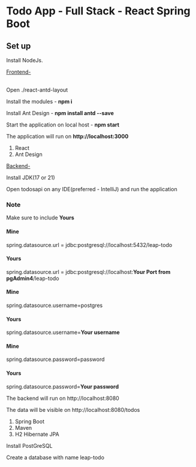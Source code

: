 <h1>Todo App - Full Stack - React Spring Boot</h1>
<h2>
  Set up
</h2>
<p>Install NodeJs.</p>
<a href="https://github.com/VishalBadri30/Leap-todo-app/tree/main/react-antd-layout">Frontend-</a>
<div>
  <br>
  <p>Open ./react-antd-layout</p>
  <p>Install the modules - <b>npm i</b></p>
  <p>Install Ant Design - <b>npm install antd --save</b></p>
  <p>Start the application on local host - <b>npm start</b></p>
  <p>The application will run on <b>http://localhost:3000</b></p>
  <ol>
    <li>React</li>
    <li>Ant Design</li>
  </ol>
</div>

<a href="https://github.com/VishalBadri30/Leap-todo-app/tree/main/todosapi">Backend-</a>
<br>
<p>Install JDK(17 or 21)</p>
<div>
  <p>Open todosapi on any IDE(preferred - IntelliJ) and run the application</p>
  <div>
    <h3>Note</h3>
    <p>Make sure to include <b>Yours</b></p> 
    <p><h4>Mine</h4>spring.datasource.url = jdbc:postgresql://localhost:5432/leap-todo</p>
    <p><h4>Yours</h4>spring.datasource.url = jdbc:postgresql://localhost:<b>Your Port from pgAdmin4</b>/leap-todo</p>
    <h4>Mine</h4>
    <p>spring.datasource.username=postgres</p>
    <h4>Yours</h4>
    <p>spring.datasource.username=<b>Your username</b></p>
    <h4>Mine</h4>
    <p>spring.datasource.password=password</p>
    <h4>Yours</h4>
     <p>spring.datasource.password=<b>Your password</b></p>
  </div>
  
  <p>The backend will run on http://localhost:8080</p>
  <p>The data will be visible on http://localhost:8080/todos</p>
  <ol>
    <li>Spring Boot</li>
    <li>Maven</li>
    <li>H2 Hibernate JPA</li>
  </ol>
</div>

<p>Install PostGreSQL</p>
<p>Create a database with name leap-todo</p>



